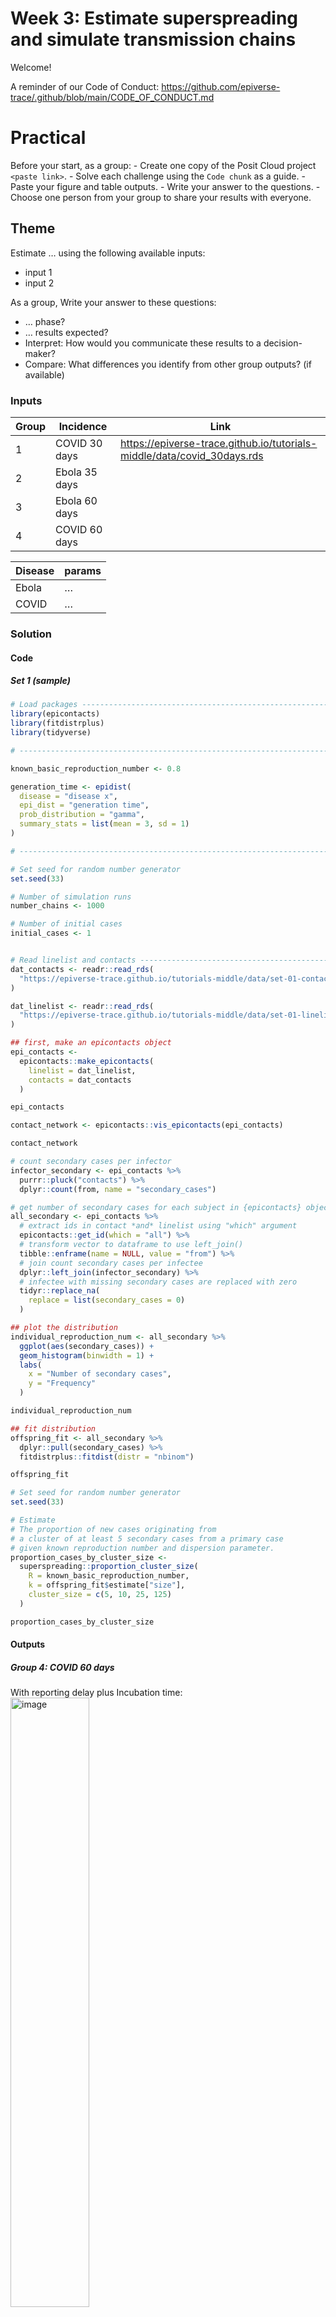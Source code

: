 # Week 3: Estimate superspreading and simulate transmission chains

<!-- visible for instructors only -->
<!-- practical-week.md is generated from practical-week.qmd. Please edit that file -->
<!-- commit .md and .qmd files together -->

Welcome!

A reminder of our Code of Conduct:
<https://github.com/epiverse-trace/.github/blob/main/CODE_OF_CONDUCT.md>

# Practical

<!-- visible for learners and instructors at practical -->

Before your start, as a group: - Create one copy of the Posit Cloud
project `<paste link>`. - Solve each challenge using the `Code chunk` as
a guide. - Paste your figure and table outputs. - Write your answer to
the questions. - Choose one person from your group to share your results
with everyone.

## Theme

Estimate … using the following available inputs:

- input 1
- input 2

As a group, Write your answer to these questions:

- … phase?
- … results expected?
- Interpret: How would you communicate these results to a
  decision-maker?
- Compare: What differences you identify from other group outputs? (if
  available)

### Inputs

| Group | Incidence     | Link                                                                      |
|-------|---------------|---------------------------------------------------------------------------|
| 1     | COVID 30 days | <https://epiverse-trace.github.io/tutorials-middle/data/covid_30days.rds> |
| 2     | Ebola 35 days |                                                                           |
| 3     | Ebola 60 days |                                                                           |
| 4     | COVID 60 days |                                                                           |

| Disease | params |
|---------|--------|
| Ebola   | …      |
| COVID   | …      |

### Solution

<!-- visible for instructors and learners after practical (solutions) -->

#### Code

##### Set 1 (sample)

``` r
# Load packages -----------------------------------------------------------
library(epicontacts)
library(fitdistrplus)
library(tidyverse)

# -------------------------------------------------------------------------

known_basic_reproduction_number <- 0.8

generation_time <- epidist(
  disease = "disease x",
  epi_dist = "generation time",
  prob_distribution = "gamma",
  summary_stats = list(mean = 3, sd = 1)
)

# -------------------------------------------------------------------------

# Set seed for random number generator
set.seed(33)

# Number of simulation runs
number_chains <- 1000

# Number of initial cases
initial_cases <- 1


# Read linelist and contacts ----------------------------------------------
dat_contacts <- readr::read_rds(
  "https://epiverse-trace.github.io/tutorials-middle/data/set-01-contacts.rds"
)

dat_linelist <- readr::read_rds(
  "https://epiverse-trace.github.io/tutorials-middle/data/set-01-linelist.rds"
)

## first, make an epicontacts object
epi_contacts <-
  epicontacts::make_epicontacts(
    linelist = dat_linelist,
    contacts = dat_contacts
  )

epi_contacts

contact_network <- epicontacts::vis_epicontacts(epi_contacts)

contact_network

# count secondary cases per infector
infector_secondary <- epi_contacts %>%
  purrr::pluck("contacts") %>%
  dplyr::count(from, name = "secondary_cases")

# get number of secondary cases for each subject in {epicontacts} object
all_secondary <- epi_contacts %>%
  # extract ids in contact *and* linelist using "which" argument
  epicontacts::get_id(which = "all") %>%
  # transform vector to dataframe to use left_join()
  tibble::enframe(name = NULL, value = "from") %>%
  # join count secondary cases per infectee
  dplyr::left_join(infector_secondary) %>%
  # infectee with missing secondary cases are replaced with zero
  tidyr::replace_na(
    replace = list(secondary_cases = 0)
  )

## plot the distribution
individual_reproduction_num <- all_secondary %>%
  ggplot(aes(secondary_cases)) +
  geom_histogram(binwidth = 1) +
  labs(
    x = "Number of secondary cases",
    y = "Frequency"
  )

individual_reproduction_num

## fit distribution
offspring_fit <- all_secondary %>%
  dplyr::pull(secondary_cases) %>%
  fitdistrplus::fitdist(distr = "nbinom")

offspring_fit

# Set seed for random number generator
set.seed(33)

# Estimate
# The proportion of new cases originating from 
# a cluster of at least 5 secondary cases from a primary case
# given known reproduction number and dispersion parameter.
proportion_cases_by_cluster_size <-
  superspreading::proportion_cluster_size(
    R = known_basic_reproduction_number,
    k = offspring_fit$estimate["size"],
    cluster_size = c(5, 10, 25, 125)
  )

proportion_cases_by_cluster_size
```

#### Outputs

##### Group 4: COVID 60 days

With reporting delay plus Incubation time:
<img src="https://hackmd.io/_uploads/S1q6ItjvC.png" style="width:50.0%"
alt="image" />

With reporting delay plus Incubation time:

    > summary(covid60_epinow_delays)
                                measure               estimate
                                 <char>                 <char>
    1:           New infections per day     1987 (760 -- 4566)
    2: Expected change in daily reports      Likely decreasing
    3:       Effective reproduction no.     0.81 (0.43 -- 1.3)
    4:                   Rate of growth -0.047 (-0.2 -- 0.092)
    5:     Doubling/halving time (days)      -15 (7.5 -- -3.5)

#### Interpretation

Interpretation template:

- From the summary of our analysis we see that the expected change in
  reports is `Likely decreasing` with the estimated new infections, on
  average, of `1987` with 90% credible interval of `760` to `4566`.

- …

Interpretation Helpers:

- About the effective reproduction number:
  - An Rt greater than 1 implies an increase in cases or an epidemic.
  - An Rt less than 1 implies a decrease in cases or extinction.
- …

# end
